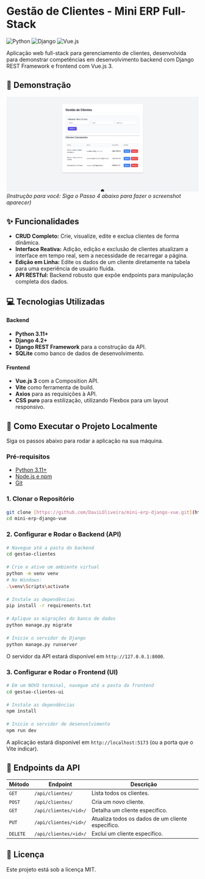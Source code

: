 # Gestão de Clientes - Mini ERP Full-Stack

![Python](https://img.shields.io/badge/Python-3.11%2B-blue?style=for-the-badge&logo=python)
![Django](https://img.shields.io/badge/Django-4.2%2B-darkgreen?style=for-the-badge&logo=django)
![Vue.js](https://img.shields.io/badge/Vue.js-3.x-brightgreen?style=for-the-badge&logo=vue.js)

Aplicação web full-stack para gerenciamento de clientes, desenvolvida para demonstrar competências em desenvolvimento backend com Django REST Framework e frontend com Vue.js 3.

## 📸 Demonstração

![Screenshot da Aplicação](https://raw.githubusercontent.com/DaviLOliveira/mini-erp-django-vue/main/docs/screenshot.png)
*(Instrução para você: Siga o Passo 4 abaixo para fazer o screenshot aparecer)*

## ✨ Funcionalidades

* **CRUD Completo:** Crie, visualize, edite e exclua clientes de forma dinâmica.
* **Interface Reativa:** Adição, edição e exclusão de clientes atualizam a interface em tempo real, sem a necessidade de recarregar a página.
* **Edição em Linha:** Edite os dados de um cliente diretamente na tabela para uma experiência de usuário fluida.
* **API RESTful:** Backend robusto que expõe endpoints para manipulação completa dos dados.

## 💻 Tecnologias Utilizadas

#### **Backend**
* **Python 3.11+**
* **Django 4.2+**
* **Django REST Framework** para a construção da API.
* **SQLite** como banco de dados de desenvolvimento.

#### **Frontend**
* **Vue.js 3** com a Composition API.
* **Vite** como ferramenta de build.
* **Axios** para as requisições à API.
* **CSS puro** para estilização, utilizando Flexbox para um layout responsivo.

## 🚀 Como Executar o Projeto Localmente

Siga os passos abaixo para rodar a aplicação na sua máquina.

### Pré-requisitos

* [Python 3.11+](https://www.python.org/downloads/)
* [Node.js e npm](https://nodejs.org/en/)
* [Git](https://git-scm.com/)

### 1. Clonar o Repositório
```bash
git clone [https://github.com/DaviLOliveira/mini-erp-django-vue.git](https://github.com/DaviLOliveira/mini-erp-django-vue.git)
cd mini-erp-django-vue
```

### 2. Configurar e Rodar o Backend (API)

```bash
# Navegue até a pasta do backend
cd gestao-clientes

# Crie e ative um ambiente virtual
python -m venv venv
# No Windows:
.\venv\Scripts\activate

# Instale as dependências
pip install -r requirements.txt

# Aplique as migrações do banco de dados
python manage.py migrate

# Inicie o servidor do Django
python manage.py runserver
```
O servidor da API estará disponível em `http://127.0.0.1:8000`.

### 3. Configurar e Rodar o Frontend (UI)

```bash
# Em um NOVO terminal, navegue até a pasta do frontend
cd gestao-clientes-ui

# Instale as dependências
npm install

# Inicie o servidor de desenvolvimento
npm run dev
```
A aplicação estará disponível em `http://localhost:5173` (ou a porta que o Vite indicar).

## 📝 Endpoints da API

| Método | Endpoint                | Descrição                                         |
|--------|-------------------------|---------------------------------------------------|
| `GET`  | `/api/clientes/`        | Lista todos os clientes.                          |
| `POST` | `/api/clientes/`        | Cria um novo cliente.                             |
| `GET`  | `/api/clientes/<id>/`   | Detalha um cliente específico.                    |
| `PUT`  | `/api/clientes/<id>/`   | Atualiza todos os dados de um cliente específico. |
| `DELETE`| `/api/clientes/<id>/`   | Exclui um cliente específico.                     |

## 📄 Licença

Este projeto está sob a licença MIT.
